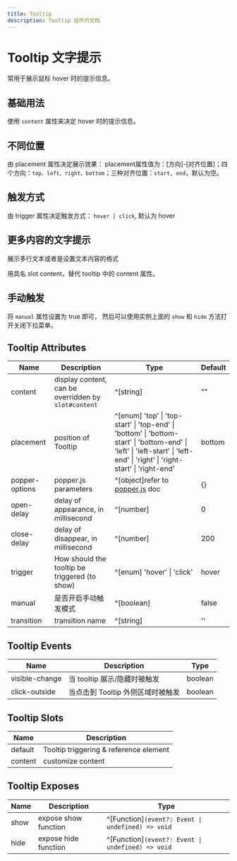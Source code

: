 ```yaml
---
title: Tooltip
description: Tooltip 组件的文档
---
```


# Tooltip 文字提示

常用于展示鼠标 hover 时的提示信息。

## 基础用法

使用 `content` 属性来决定 hover 时的提示信息。

<preview path="../demo/Tooltip/Basic.vue" title="基础用法" description="Tooltip 组件的基础用法"></preview>

## 不同位置

由 placement 属性决定展示效果： placement属性值为：[方向]-[对齐位置]；四个方向：`top、left、right、bottom`；三种对齐位置：`start, end`，默认为空。

<preview path="../demo/Tooltip/Placement.vue" title="不同位置" description="Tooltip 组件的不同位置"></preview>

## 触发方式

由 trigger 属性决定触发方式： `hover | click`, 默认为 hover

<preview path="../demo/Tooltip/Trigger.vue" title="触发方式" description="Tooltip 组件的触发方式"></preview>

## 更多内容的文字提示

展示多行文本或者是设置文本内容的格式

用具名 slot content，替代 tooltip 中的 content 属性。

<preview path="../demo/Tooltip/Slot.vue" title="更多内容的文字提示" description="Tooltip 组件的更多内容的文字提示"></preview>

## 手动触发

将 `manual` 属性设置为 true 即可， 然后可以使用实例上面的 `show` 和 `hide` 方法打开关闭下拉菜单。

<preview path="../demo/Tooltip/Manual.vue" title="手动触发" description="Tooltip 组件的手动触发"></preview>


## Tooltip Attributes
| Name          | Description                          | Type                                                         | Default |
| ------------- | ------------------------------------ | ------------------------------------------------------------ | ------- |
| content       | display content, can be overridden by `slot#content` | ^[string]                                                    | ""      |
| placement     | position of Tooltip                  | ^[enum] 'top' \| 'top-start' \| 'top-end' \| 'bottom' \| 'bottom-start' \| 'bottom-end' \| 'left' \| 'left-start' \| 'left-end' \| 'right' \| 'right-start' \| 'right-end' | bottom  |
| popper-options| popper.js parameters                 | ^[object]refer to <a href="https://popper.js.org/docs/v2/" target="_blank">popper.js</a> doc| {}      |
| open-delay    | delay of appearance, in millisecond  | ^[number]                                                    | 0       |
| close-delay   | delay of disappear, in millisecond   | ^[number]                                                    | 200     |
| trigger       | How should the tooltip be triggered (to show) | ^[enum] 'hover' \| 'click'                                   | hover   |
| manual        | 是否开启手动触发模式                 | ^[boolean]                                                   | false   |
| transition    | transition name                      | ^[string]                                                    | ''     |

## Tooltip Events
| Name            | Description                        | Type    |
| --------------- | ---------------------------------- | ------- |
| visible-change  | 当 tooltip 展示/隐藏时被触发       | boolean |
| click-outside   | 当点击到 Tooltip 外侧区域时被触发  | boolean |

## Tooltip Slots
| Name    | Description                            |
| ------- | -------------------------------------- |
| default | Tooltip triggering & reference element |
| content | customize content                      |

## Tooltip Exposes
| Name  | Description          | Type                                           |
| ----- | -------------------- | ---------------------------------------------- |
| show  | expose show function | ^[Function]`(event?: Event \| undefined) => void` |
| hide  | expose hide function | ^[Function]`(event?: Event \| undefined) => void` |
